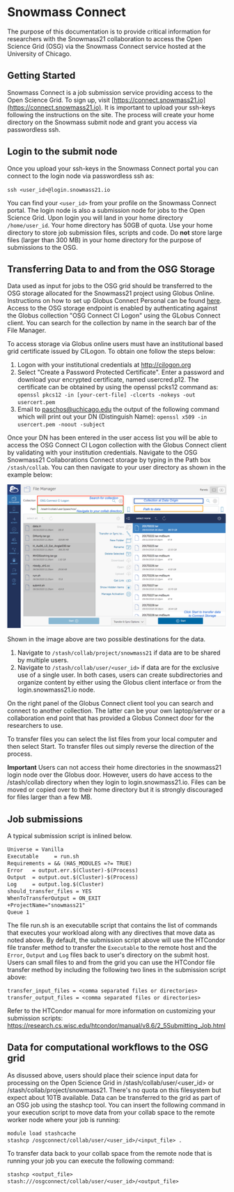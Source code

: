 # Snowmass Connect

The purpose of this documentation is to provide critical information for researchers with the Snowmass21 collaboration to access
the Open Science Grid (OSG) via the Snowmass Connect service hosted at the University of Chicago.

## Getting Started

Snowmass Connect is a job submission service providing access to the Open Science Grid. To sign up, visit [https://connect.snowmass21.io](https://connect.snowmass21.io). It is important to upload your ssh-keys following the instructions on the site. The process will create your
home directory on the Snowmass submit node and grant you access via passwordless ssh.

## Login to the submit node

Once you upload your ssh-keys in the Snowmass Connect portal you can connect to the login node via passwordless ssh as:

`ssh <user_id>@login.snowmass21.io` 

You can find your `<user_id>` from your profile on the Snowmass Connect portal. 
The login node is also a submission node for jobs to the Open Science Grid. Upon login you will land in your home directory `/home/user_id`. Your home 
directory has 50GB of quota. Use your home directory to store job submission files, scripts and code. Do **not** store large files (larger than 300 MB) in your home directory for the purpose of submissions to the OSG. 

## Transferring Data to and from the OSG Storage

Data used as input for jobs to the OSG grid should be transferred to the OSG storage allocated for the Snowmass21 project 
using Globus Online. Instructions on how to set up Globus Connect Personal can be found [here](https://www.globus.org/globus-connect-personal). 
Access to the OSG storage endpoint is enabled by authenticating against the Globus collection "OSG Connect CI Logon" using the GLobus Connect client. 
You can search for the collection by name in the search bar of the File Manager.

To access storage via Globus online users must have an institutional based grid certificate issued by CILogon. To obtain one follow the steps below:

1. Logon with your institutional credentials at http://cilogon.org
2. Select "Create a Password Protected Certificate". Enter a password and download your encrypted certificate, named usercred.p12. The certificate can be obtained 
by using the openssl pcks12 command as: `openssl pkcs12 -in [your-cert-file] -clcerts -nokeys -out usercert.pem` 
3. Email to paschos@uchicago.edu the output of the following command which will print out your DN (Distinguish Name): `openssl x509 -in usercert.pem -noout -subject` 

Once your DN has been entered in the user access list you will be able to access the OSG Connect CI Logon collection with the Globus Connect client by 
validating with your institution credentials. Navigate to the OSG Snowmass21 Collaborations Connect storage by typing in the Path box `/stash/collab`. You can then navigate to your user directory as shown in the example below:

![](snowmass_3.png)

Shown in the image above are two possible destinations for the data.

1. Navigate to `/stash/collab/project/snowmass21` if data are to be shared by multiple users.
2. Navigate to `/stash/collab/user/<user_id>` if data are for the exclusive use of a single user.
In both cases, users can create subdirectories and organize content by either using the Globus client interface or from the login.snowmass21.io node. 

On the right panel of the Globus Connect client tool you can search and connect to another collection. The latter can be your own laptop/server or a collaboration end point that has provided a Globus Connect door for the researchers to use. 

To transfer files you can select the list files from your local computer and then select Start. To transfer files out simply reverse the direction of the process. 

 **Important** Users can not access their home directories in the snowmass21 login node over the Globus door. However, users do have access to the /stash/collab directory when they login to login.snowmass21.io. Files can be moved or copied over to their home directory but it is strongly discouraged for files larger than a few MB.
 
## Job submissions

A typical submission script is inlined below. 

    Universe = Vanilla
    Executable     = run.sh
    Requirements = && (HAS_MODULES =?= TRUE)
    Error   = output.err.$(Cluster)-$(Process)
    Output  = output.out.$(Cluster)-$(Process)
    Log     = output.log.$(Cluster)
    should_transfer_files = YES
    WhenToTransferOutput = ON_EXIT
    +ProjectName="snowmass21"
    Queue 1

The file run.sh is an executablle script that contains the list of commands that executes your workload 
along with any directives that move data as noted above. By default, the submission script above will use the HTCondor file transfer 
method to transfer the `Executable` to the remote host and the `Error`, `Output` and `Log` 
files back to user's directory on the submit host. Users can small files to and from the grid you can use the HTCondor 
file transfer method by including the following two lines in the submission 
script above:

    transfer_input_files = <comma separated files or directories>
    transfer_output_files = <comma separated files or directories>

Refer to the HTCondor manual for more information on customizing your submission scripts: https://research.cs.wisc.edu/htcondor/manual/v8.6/2_5Submitting_Job.html

## Data for computational workflows to the OSG grid 

As disussed above, users should place their science input data for processing on the Open Science Grid in /stash/collab/user/<user_id> or /stash/collab/project/snowmass21. There's no quota on this filesystem but expect about 10TB available. Data can be transferred to the grid as part of an OSG job using the stashcp tool. You can insert the following command in your execution script to move data from your collab space to the remote worker node where your 
job is running: 

    module load stashcache
    stashcp /osgconnect/collab/user/<user_id>/<input_file> .

To transfer data back to your collab space from the remote node that is running your job you can execute the following command:

    stashcp <output_file> stash:///osgconnect/collab/user/<user_id>/<output_file>
